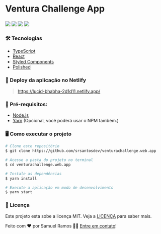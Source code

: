 # Ventura Challenge App

<h3>
  <img src="https://img.shields.io/github/languages/count/srsantosdev/venturachallenge.web.app?style=plastic">
  <img src="https://img.shields.io/github/repo-size/srsantosdev/venturachallenge.web.app?style=plastic">
  <img src="https://img.shields.io/badge/made%20by-srsantosdev-green?style=plastic">
  <img src="https://img.shields.io/github/last-commit/srsantosdev/venturachallenge.web.app?style=plastic">
</h3>

### 🛠 Tecnologias

- [TypeScript](https://www.typescriptlang.org/)
- [React](https://reactjs.org/)
- [Styled Components](https://styled-components.com/)
- [Polished](https://polished.js.org/)

### 💨 Deploy da aplicação no Netlify

> https://lucid-bhabha-2d1d11.netlify.app/

### 🎈 Pré-requisitos: 
- [Node.js](https://nodejs.org/en/)
- [Yarn](https://yarnpkg.com/) (Opcional, você poderá usar o NPM também.)

### 🖥️ Como executar o projeto

```bash
# Clone este repositório
$ git clone https://github.com/srsantosdev/venturachallenge.web.app

# Acesse a pasta do projeto no terminal
$ cd venturachallenge.web.app

# Instale as dependências
$ yarn install

# Execute a aplicação em modo de desenvolvimento
$ yarn start
```

### 📝 Licença

Este projeto esta sobe a licença MIT. Veja a [LICENÇA](https://opensource.org/licenses/MIT) para saber mais.

Feito com ❤️ por Samuel Ramos 👋🏽 [Entre em contato](https://www.linkedin.com/in/srsantosdev/)!
